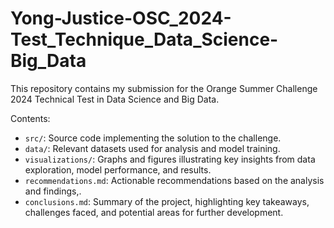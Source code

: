 # Yong-Justice-OSC_2024-Test_Technique_Data_Science-Big_Data

This repository contains my submission for the Orange Summer Challenge 2024 Technical Test in Data Science and Big Data.

Contents:

* `src/`: Source code implementing the solution to the challenge.
* `data/`: Relevant datasets used for analysis and model training.
* `visualizations/`:  Graphs and figures illustrating key insights from data exploration, model performance, and results.
* `recommendations.md`:  Actionable recommendations based on the analysis and findings,.
* `conclusions.md`:  Summary of the project, highlighting key takeaways, challenges faced, and potential areas for further development.
